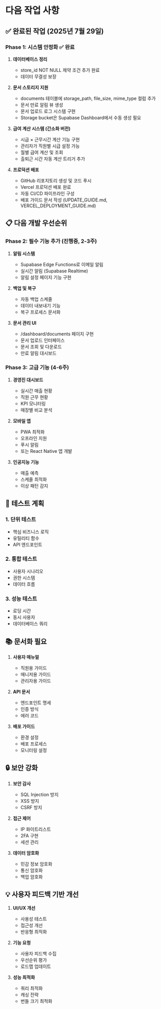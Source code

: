# 다음 작업 사항

## ✅ 완료된 작업 (2025년 7월 29일)

### Phase 1: 시스템 안정화 ✅ 완료

1. **데이터베이스 정리**
   - store_id NOT NULL 제약 조건 추가 완료
   - 데이터 무결성 보장

2. **문서 스토리지 지원**
   - documents 테이블에 storage_path, file_size, mime_type 컬럼 추가
   - 문서 만료 알림 뷰 생성
   - 문서 업로드 로그 시스템 구현
   - Storage bucket은 Supabase Dashboard에서 수동 생성 필요

3. **급여 계산 시스템 (간소화 버전)**
   - 시급 × 근무시간 계산 기능 구현
   - 관리자가 직원별 시급 설정 가능
   - 월별 급여 계산 및 조회
   - 출퇴근 시간 자동 계산 트리거 추가

4. **프로덕션 배포**
   - GitHub 리포지토리 생성 및 코드 푸시
   - Vercel 프로덕션 배포 완료
   - 자동 CI/CD 파이프라인 구성
   - 배포 가이드 문서 작성 (UPDATE_GUIDE.md, VERCEL_DEPLOYMENT_GUIDE.md)

## 📋 다음 개발 우선순위

### Phase 2: 필수 기능 추가 (진행중, 2-3주)
1. **알림 시스템**
   - Supabase Edge Functions로 이메일 알림
   - 실시간 알림 (Supabase Realtime)
   - 알림 설정 페이지 기능 구현

2. **백업 및 복구**
   - 자동 백업 스케줄
   - 데이터 내보내기 기능
   - 복구 프로세스 문서화

3. **문서 관리 UI**
   - /dashboard/documents 페이지 구현
   - 문서 업로드 인터페이스
   - 문서 조회 및 다운로드
   - 만료 알림 대시보드

### Phase 3: 고급 기능 (4-6주)
1. **경영진 대시보드**
   - 실시간 매출 현황
   - 직원 근무 현황
   - KPI 모니터링
   - 매장별 비교 분석

2. **모바일 앱**
   - PWA 최적화
   - 오프라인 지원
   - 푸시 알림
   - 또는 React Native 앱 개발

3. **인공지능 기능**
   - 매출 예측
   - 스케줄 최적화
   - 이상 패턴 감지

## 🧪 테스트 계획

### 1. 단위 테스트
- 핵심 비즈니스 로직
- 유틸리티 함수
- API 엔드포인트

### 2. 통합 테스트
- 사용자 시나리오
- 권한 시스템
- 데이터 흐름

### 3. 성능 테스트
- 로딩 시간
- 동시 사용자
- 데이터베이스 쿼리

## 📚 문서화 필요

1. **사용자 매뉴얼**
   - 직원용 가이드
   - 매니저용 가이드
   - 관리자용 가이드

2. **API 문서**
   - 엔드포인트 명세
   - 인증 방식
   - 에러 코드

3. **배포 가이드**
   - 환경 설정
   - 배포 프로세스
   - 모니터링 설정

## 🔒 보안 강화

1. **보안 감사**
   - SQL Injection 방지
   - XSS 방지
   - CSRF 방지

2. **접근 제어**
   - IP 화이트리스트
   - 2FA 구현
   - 세션 관리

3. **데이터 암호화**
   - 민감 정보 암호화
   - 통신 암호화
   - 백업 암호화

## 💡 사용자 피드백 기반 개선

1. **UI/UX 개선**
   - 사용성 테스트
   - 접근성 개선
   - 반응형 최적화

2. **기능 요청**
   - 사용자 피드백 수집
   - 우선순위 평가
   - 로드맵 업데이트

3. **성능 최적화**
   - 쿼리 최적화
   - 캐싱 전략
   - 번들 크기 최적화